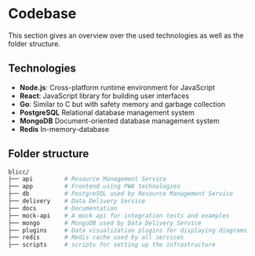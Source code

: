 # Codebase

This section gives an overview over the used technologies as well as the folder structure.

## Technologies

- **Node.js**: Cross-platform runtime environment for JavaScript
- **React**: JavaScript library for building user interfaces
- **Go**: Similar to C but with safety memory and garbage collection
- **PostgreSQL** Relational database management system
- **MongoDB** Document-oriented database management system
- **Redis** In-memory-database

## Folder structure

```bash
blicc/
├── api         # Resource Management Service
├── app         # Frontend using PWA technologies
├── db          # PostgreSQL used by Resource Management Service
├── delivery    # Data Delivery Service
├── docs        # Documentation
├── mock-api    # A mock api for integration tests and examples
├── mongo       # MongoDB used by Data Delivery Service
├── plugins     # Data visualization plugins for displaying diagrams
├── redis       # Redis cache used by all services
├── scripts     # scripts for setting up the infrastructure
```
